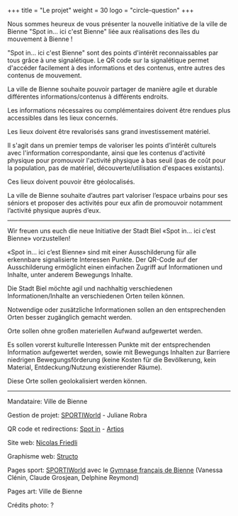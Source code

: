 +++
title = "Le projet"
weight = 30
logo = "circle-question"
+++

Nous sommes heureux de vous présenter la nouvelle initiative de la ville de Bienne "Spot in... ici c'est Bienne" liée aux réalisations des îles du mouvement à Bienne !

"Spot in... ici c'est Bienne" sont des points d'intérêt reconnaissables par tous grâce à une signalétique. Le QR code sur la signalétique permet d'accéder facilement à des informations et des contenus, entre autres des contenus de mouvement.

La ville de Bienne souhaite pouvoir partager de manière agile et durable différentes informations/contenus à différents endroits.

Les informations nécessaires ou complémentaires doivent être rendues plus accessibles dans les lieux concernés.

Les lieux doivent être revalorisés sans grand investissement matériel.

Il s'agit dans un premier temps de valoriser les points d'intérêt culturels avec l'information correspondante, ainsi que les contenus d'activité physique pour promouvoir l'activité physique à bas seuil (pas de coût pour la population, pas de matériel, découverte/utilisation d'espaces existants).

Ces lieux doivent pouvoir être géolocalisés.

La ville de Bienne souhaite d’autres part valoriser l’espace urbains pour ses séniors et proposer des activités pour eux afin de promouvoir notamment l’activité physique auprès d’eux.

----

Wir freuen uns euch die neue Initiative der Stadt Biel «Spot in… ici c’est Bienne» vorzustellen!
 
«Spot in… ici c’est Bienne» sind mit einer Ausschilderung für alle erkennbare signalisierte Interessen Punkte. Der QR-Code auf der Ausschilderung ermöglicht einen einfachen Zugriff auf Informationen und Inhalte, unter anderem Bewegungs Inhalte.

Die Stadt Biel möchte agil und nachhaltig verschiedenen Informationen/Inhalte an verschiedenen Orten teilen können.

Notwendige oder zusätzliche Informationen sollen an den entsprechenden Orten besser zugänglich gemacht werden.

Orte sollen ohne großen materiellen Aufwand aufgewertet werden.

Es sollen vorerst kulturelle Interessen Punkte mit der entsprechenden Information aufgewertet werden, sowie mit Bewegungs Inhalten zur Barriere niedrigen Bewegungsförderung (keine Kosten für die Bevölkerung, kein Material, Entdeckung/Nutzung existierender Räume).

Diese Orte sollen geolokalisiert werden können.

----

Mandataire: Ville de Bienne

Gestion de projet: [SPORTIWorld](https://www.sportiworld.com/) - Juliane Robra

QR code et redirections: [Spot in](https://spotin.ch/) - [Artios](https://artios.ch/)

Site web: [Nicolas Friedli](https://nicolasfriedli.ch/)

Graphisme web: [Structo](https://www.structo.ch/)

Pages sport: [SPORTIWorld](https://www.sportiworld.com/) avec le [Gymnase français de Bienne](https://www.gfbienne.ch/) (Vanessa Clénin, Claude Grosjean, Delphine Reymond)

Pages art: Ville de Bienne

Crédits photo: ?